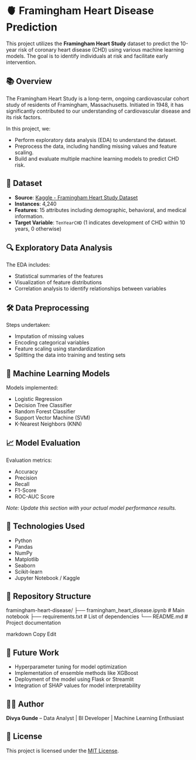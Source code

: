 # 🫀 Framingham Heart Disease Prediction

This project utilizes the **Framingham Heart Study** dataset to predict the 10-year risk of coronary heart disease (CHD) using various machine learning models. The goal is to identify individuals at risk and facilitate early intervention.

## 📚 Overview

The Framingham Heart Study is a long-term, ongoing cardiovascular cohort study of residents of Framingham, Massachusetts. Initiated in 1948, it has significantly contributed to our understanding of cardiovascular disease and its risk factors.

In this project, we:

- Perform exploratory data analysis (EDA) to understand the dataset.
- Preprocess the data, including handling missing values and feature scaling.
- Build and evaluate multiple machine learning models to predict CHD risk.

## 🧾 Dataset

- **Source**: [Kaggle - Framingham Heart Study Dataset](https://www.kaggle.com/datasets/aasheesh200/framingham-heart-study-dataset)
- **Instances**: 4,240
- **Features**: 15 attributes including demographic, behavioral, and medical information.
- **Target Variable**: `TenYearCHD` (1 indicates development of CHD within 10 years, 0 otherwise)

## 🔍 Exploratory Data Analysis

The EDA includes:

- Statistical summaries of the features
- Visualization of feature distributions
- Correlation analysis to identify relationships between variables

## 🛠️ Data Preprocessing

Steps undertaken:

- Imputation of missing values
- Encoding categorical variables
- Feature scaling using standardization
- Splitting the data into training and testing sets

## 🤖 Machine Learning Models

Models implemented:

- Logistic Regression
- Decision Tree Classifier
- Random Forest Classifier
- Support Vector Machine (SVM)
- K-Nearest Neighbors (KNN)

## 📈 Model Evaluation

Evaluation metrics:

- Accuracy
- Precision
- Recall
- F1-Score
- ROC-AUC Score

*Note: Update this section with your actual model performance results.*

## 🧰 Technologies Used

- Python
- Pandas
- NumPy
- Matplotlib
- Seaborn
- Scikit-learn
- Jupyter Notebook / Kaggle

## 📁 Repository Structure

framingham-heart-disease/ ├── framingham_heart_disease.ipynb # Main notebook ├── requirements.txt # List of dependencies └── README.md # Project documentation

markdown
Copy
Edit

## 🚀 Future Work

- Hyperparameter tuning for model optimization
- Implementation of ensemble methods like XGBoost
- Deployment of the model using Flask or Streamlit
- Integration of SHAP values for model interpretability

## 👩‍💻 Author

**Divya Gunde** – Data Analyst | BI Developer | Machine Learning Enthusiast

## 📄 License

This project is licensed under the [MIT License](LICENSE).
